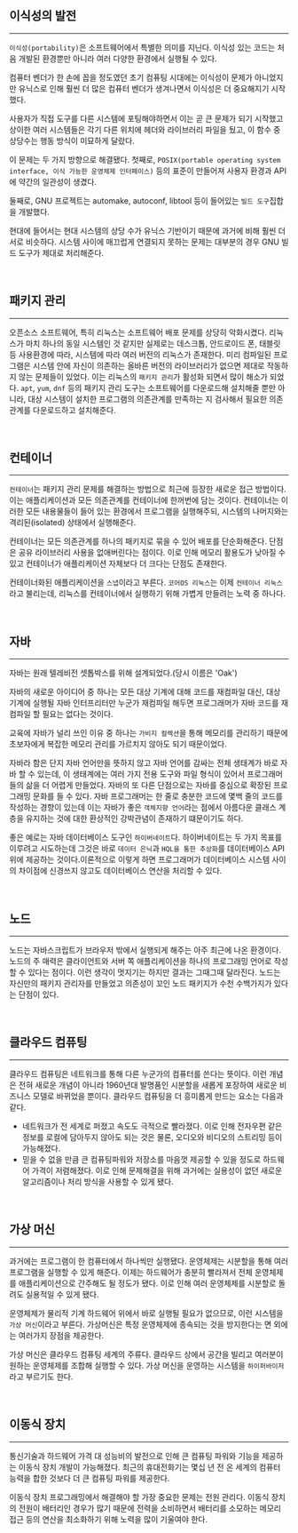 ## 이식성의 발전
<hr>

`이식성(portability)`은 소프트웨어에서 특별한 의미를 지닌다. 이식성 있는 코드는 처음 개발된 환경뿐만 아니라 여러 다양한 환경에서 실행될 수 있다.

컴퓨터 벤더가 한 손에 꼽을 정도였던 초기 컴퓨팅 시대에는 이식성이 문제가 아니었지만 유닉스로 인해 훨씬 더 많은 컴퓨터 벤더가 생겨나면서 이식성은 더 중요해지기 시작했다. 

사용자가 직접 도구를 다른 시스템에 포팅해야하면서 이는 곧 큰 문제가 되기 시작했고 상이한 여러 시스템들은 각기 다른 위치에 헤더와 라이브러리 파일을 뒀고, 이 함수 중 상당수는 행동 방식이 미묘하게 달랐다.

이 문제는 두 가지 방향으로 해결됐다. 첫째로, `POSIX(portable operating system interface, 이식 가능한 운영체제 인터페이스)` 등의 표준이 만들어져 사용자 환경과 API에 약간의 일관성이 생겼다.

둘째로, GNU 프로젝트는 automake, autoconf, libtool 등이 들어있는 `빌드 도구`집합을 개발했다. 

현대에 들어서는 현대 시스템의 상당 수가 유닉스 기반이기 때문에 과거에 비해 훨씬 더 서로 비슷하다. 시스템 사이에 매끄럽게 연결되지 못하는 문제는 대부분의 경우 GNU 빌드 도구가 제대로 처리해준다.

<br>

## 패키지 관리
<hr>

오픈소스 소프트웨어, 특히 리눅스는 소프트웨어 배포 문제를 상당히 악화시켰다. 리눅스가 마치 하나의 동일 시스템인 것 같지만 실제로는 데스크톱, 안드로이드 폰, 태블릿 등 사용환경에 따라, 시스템에 따라 여러 버전의 리눅스가 존재한다.
미리 컴파일된 프로그램은 시스템 안에 자신이 의존하는 올바른 버전의 라이브러리가 없으면 제대로 작동하지 않는 문제들이 있었다. 이는 리눅스의 `패키지 관리`가 활성화 되면서 많이 해소가 되었다.
`apt`, `yum`, `dnf` 등의 패키지 관리 도구는 소프트웨어를 다운로드해 설치해줄 뿐만 아니라, 대상 시스템이 설치한 프로그램의 의존관계를 만족하는 지 검사해서 필요한 의존관계를 다운로드하고 설치해준다.

<br>

## 컨테이너
<hr>

`컨테이너`는 패키지 관리 문제를 해결하는 방법으로 최근에 등장한 새로운 접근 방법이다. 이는 애플리케이션과 모든 의존관계를 컨테이너에 한꺼번에 담는 것이다. 
컨테이너는 이러한 모든 내용물들이 들어 있는 환경에서 프로그램을 실행해주되, 시스템의 나머지와는 격리된(isolated) 상태에서 실행해준다.

컨테이너는 모든 의존관계를 하나의 패키지로 묶을 수 있어 배포를 단순화해준다. 단점은 공유 라이브러리 사용을 없애버린다는 점이다. 이로 인해 메모리 활용도가 낮아질 수 있고
컨테이너가 애플리케이션 자체보다 더 크다는 단점도 존재한다. 

컨테이너화된 애플리케이션을 `스냅`이라고 부른다. `코어OS 리눅스`는 이제 `컨테이너 리눅스`라고 불리는데, 리눅스를 컨테이너에서 실행하기 위해 가볍게 만들려는 노력 중 하나다.

<br>

## 자바
<hr>
자바는 원래 텔레비전 셋톱박스를 위해 설계되었다.(당시 이름은 'Oak')

자바의 새로운 아이디어 중 하나는 모든 대상 기계에 대해 코드를 재컴파일 대신, 대상 기계에 실행될 자바 인터프리터만 누군가 재컴파일 해두면 프로그래머가 자바 코드를 재컴파일 할 필요는 없다는 것이다. 

교육에 자바가 널리 쓰인 이유 중 하나는 `가비지 컬렉션`을 통해 메모리를 관리하기 때문에 초보자에게 복잡한 메모리 관리를 가르치지 않아도 되기 때문이었다.

자바라 함은 단지 자바 언어만을 뜻하지 않고 자바 언어를 감싸는 전체 생태계가 바로 자바 할 수 있는데, 이 생태계에는 여러 가지 전용 도구와 파일 형식이 있어서 프로그래머들의 삶을 더 어렵게 만들었다. 자바의 또 다른 단점으로는 자바를 중심으로 확장된 프로그래밍 문화를 들 수 있다. 자바 프로그래머는 한 줄로 충분한 코드에 몇백 줄의 코드를 작성하는 경향이 있는데 이는 자바가 좋은 `객체지향 언어`라는 점에서 아름다운 클래스 계층을 유지하는 것에 대한 환상적인 강박관념이 존재하기 떄문이기도 하다.   

좋은 예로는 자바 데이터베이스 도구인 `하이버네이트`다. 하이버네이트는 두 가지 목표를 이루려고 시도하는데 그것은 바로 `데이터 은닉`과 `HQL을 통한 추상화`를 데이터베이스 API 위에 제공하는 것이다.이론적으로 이렇게 하면 프로그래머가 데이터베이스 시스템 사이의 차이점에 신경쓰지 않고도 데이터베이스 연산을 처리할 수 있다.


<br>

## 노드
<hr>

노드는 자바스크립트가 브라우저 밖에서 실행되게 해주는 아주 최근에 나온 환경이다. 노드의 주 매력은 클라이언트와 서버 쪽 애플리케이션을 하나의 프로그래밍 언어로 작성할 수 있다는 점이다. 이런 생각이 멋지기는 하지만 결과는 그때그때 달라진다. 노드는 자신만의 패키지 관리자를 만들었고 의존성이 꼬인 노드 패키지가 수천 수백가지가 있다는 단점이 있다.

<br>

## 클라우드 컴퓨팅
<hr>

클라우드 컴퓨팅은 네트워크를 통해 다른 누군가의 컴퓨터를 쓴다는 뜻이다. 이런 개념은 전혀 새로운 개념이 아니라 1960년대 발명품인 시분할을 새롭게 포장하여 새로운 비즈니스 모델로 바뀌었을 뿐이다.
클라우드 컴퓨팅을 더 흥미롭게 만드는 요소는 다음과 같다.

- 네트워크가 전 세계로 퍼졌고 속도도 극적으로 빨라졌다. 이로 인해 전자우편 같은 정보를 로컬에 담아두지 않아도 되는 것은 물론, 오디오와 비디오의 스트리밍 등이 가능해졌다.
- 믿을 수 없을 만큼 큰 컴퓨팅파워와 저장소를 마음껏 제공할 수 있을 정도로 하드웨어 가격이 저렴해졌다. 이로 인해 문제해결을 위해 과거에는 실용성이 없던 새로운 알고리즘이나 처리 방식을 사용할 수 있게 됐다.
  
<br>

## 가상 머신
<hr>

과거에는 프로그램이 한 컴퓨터에서 하나씩만 실행됐다. 운영체제는 시분할을 통해 여러 프로그램을 실행할 수 있게 해준다. 이제는 하드웨어가 충분히 빨라져서 전체 운영체제를 애플리케이션으로 간주해도 될 정도가 됐다. 이로 인해 여러 운영체제를 시분할로 돌려도 실용적일 수 있게 됐다. 

운영체제가 물리적 기계 하드웨어 위에서 바로 실행될 필요가 없으므로, 이런 시스템을 `가상 머신`이라고 부른다. 
가상머신은 특정 운영체제에 종속되는 것을 방지한다는 면 외에는 여러가지 장점을 제공한다.

가상 머신은 클라우드 컴퓨팅 세계의 주류다. 클라우드 상에서 공간을 빌리고 여러분이 원하는 운영체제를 조합해 실행할 수 있다. 가상 머신을 운영하는 시스템을 `하이퍼바이저`라고 부르기도 한다.

<br>

## 이동식 장치
<hr>

통신기술과 하드웨어 가격 대 성능비의 발전으로 인해 큰 컴퓨팅 파워와 기능을 제공하는 이동식 장치 개발이 가능해졌다. 최근의 휴대전화기는 몇십 년 전 온 세계의 컴퓨터 능력을 합한 것보다 더 큰 컴퓨팅 파워를 제공한다. 

이동식 장치 프로그래밍에서 해결해야 할 가장 중요한 문제는 전원 관리다. 이동식 장치의 전원이 배터리인 경우가 많기 때문에 전력을 소비하면서 배터리를 소모하는 메모리 접근 등의 연산을 최소화하기 위해 노력을 많이 기울여야 한다.
<br>